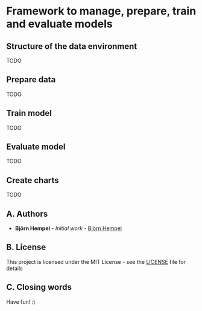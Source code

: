 # Framework to manage, prepare, train and evaluate models

## Structure of the data environment

TODO

## Prepare data

TODO

## Train model

TODO

## Evaluate model

TODO

## Create charts

TODO

## A. Authors

* **Björn Hempel** - *Initial work* - [Björn Hempel](https://github.com/bjoern-hempel)

## B. License

This project is licensed under the MIT License - see the [LICENSE](LICENSE) file for details

## C. Closing words

Have fun! :)
